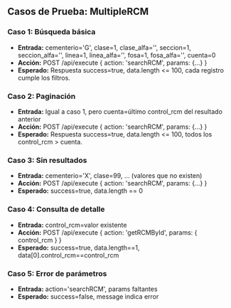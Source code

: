 ## Casos de Prueba: MultipleRCM

### Caso 1: Búsqueda básica
- **Entrada:** cementerio='G', clase=1, clase_alfa='', seccion=1, seccion_alfa='', linea=1, linea_alfa='', fosa=1, fosa_alfa='', cuenta=0
- **Acción:** POST /api/execute { action: 'searchRCM', params: {...} }
- **Esperado:** Respuesta success=true, data.length <= 100, cada registro cumple los filtros.

### Caso 2: Paginación
- **Entrada:** Igual a caso 1, pero cuenta=último control_rcm del resultado anterior
- **Acción:** POST /api/execute { action: 'searchRCM', params: {...} }
- **Esperado:** Respuesta success=true, data.length <= 100, todos los control_rcm > cuenta.

### Caso 3: Sin resultados
- **Entrada:** cementerio='X', clase=99, ... (valores que no existen)
- **Acción:** POST /api/execute { action: 'searchRCM', params: {...} }
- **Esperado:** success=true, data.length == 0

### Caso 4: Consulta de detalle
- **Entrada:** control_rcm=valor existente
- **Acción:** POST /api/execute { action: 'getRCMById', params: { control_rcm } }
- **Esperado:** success=true, data.length==1, data[0].control_rcm==control_rcm

### Caso 5: Error de parámetros
- **Entrada:** action='searchRCM', params faltantes
- **Esperado:** success=false, message indica error
